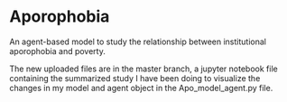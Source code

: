 # Aporophobia

An agent-based model to study the relationship between institutional aporophobia and poverty.

The new uploaded files are in the master branch, a jupyter notebook file containing the summarized study I have been doing to visualize the changes in my model and agent object in the Apo_model_agent.py file. 
